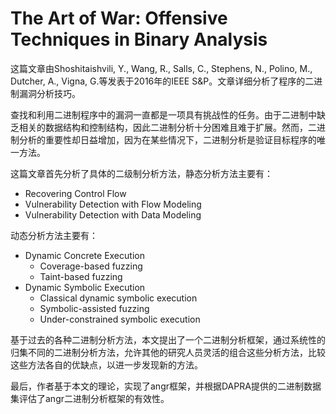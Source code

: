 # The Art of War: Offensive Techniques in Binary Analysis

这篇文章由Shoshitaishvili, Y., Wang, R., Salls, C., Stephens, N., Polino, M., Dutcher, A., Vigna, G.等发表于2016年的IEEE S&P。文章详细分析了程序的二进制漏洞分析技巧。

查找和利用二进制程序中的漏洞一直都是一项具有挑战性的任务。由于二进制中缺乏相关的数据结构和控制结构，因此二进制分析十分困难且难于扩展。然而，二进制分析的重要性却日益增加，因为在某些情况下，二进制分析是验证目标程序的唯一方法。

这篇文章首先分析了具体的二级制分析方法，静态分析方法主要有：
- Recovering Control Flow
- Vulnerability Detection with Flow Modeling
- Vulnerability Detection with Data Modeling

动态分析方法主要有：
- Dynamic Concrete Execution
	- Coverage-based fuzzing
	- Taint-based fuzzing
- Dynamic Symbolic Execution
	- Classical dynamic symbolic execution
	- Symbolic-assisted fuzzing
	- Under-constrained symbolic execution


基于过去的各种二进制分析方法，本文提出了一个二进制分析框架，通过系统性的归集不同的二进制分析方法，允许其他的研究人员灵活的组合这些分析方法，比较这些方法各自的优缺点，以进一步发现新的方法。

最后，作者基于本文的理论，实现了angr框架，并根据DAPRA提供的二进制数据集评估了angr二进制分析框架的有效性。
